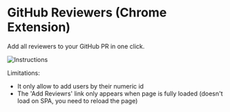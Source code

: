 GitHub Reviewers (Chrome Extension)
==================================

Add all reviewers to your GitHub PR in one click.

![Instructions](https://raw.githubusercontent.com/viscat/github-reviewers/master/images/instructions.png)

Limitations:
  - It only allow to add users by their numeric id
  - The 'Add Reviewrs' link only appears when page is fully loaded (doesn't load on SPA, you need to reload the page)
